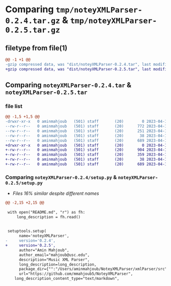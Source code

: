 # Comparing `tmp/noteyXMLParser-0.2.4.tar.gz` & `tmp/noteyXMLParser-0.2.5.tar.gz`

## filetype from file(1)

```diff
@@ -1 +1 @@
-gzip compressed data, was "dist/noteyXMLParser-0.2.4.tar", last modified: Tue Apr 11 05:45:58 2023, max compression
+gzip compressed data, was "dist/noteyXMLParser-0.2.5.tar", last modified: Wed Apr 12 03:53:28 2023, max compression
```

## Comparing `noteyXMLParser-0.2.4.tar` & `noteyXMLParser-0.2.5.tar`

### file list

```diff
@@ -1,5 +1,5 @@
-drwxr-xr-x   0 aminmahjoub   (501) staff       (20)        0 2023-04-11 05:45:58.507878 noteyXMLParser-0.2.4/
--rw-r--r--   0 aminmahjoub   (501) staff       (20)      772 2023-04-11 05:45:58.507543 noteyXMLParser-0.2.4/PKG-INFO
--rw-r--r--   0 aminmahjoub   (501) staff       (20)      251 2023-04-10 22:52:02.000000 noteyXMLParser-0.2.4/README.md
--rw-r--r--   0 aminmahjoub   (501) staff       (20)       38 2023-04-11 05:45:58.508013 noteyXMLParser-0.2.4/setup.cfg
--rw-r--r--   0 aminmahjoub   (501) staff       (20)      689 2023-04-11 05:45:53.000000 noteyXMLParser-0.2.4/setup.py
+drwxr-xr-x   0 aminmahjoub   (501) staff       (20)        0 2023-04-12 03:53:28.412520 noteyXMLParser-0.2.5/
+-rw-r--r--   0 aminmahjoub   (501) staff       (20)      904 2023-04-12 03:53:28.412158 noteyXMLParser-0.2.5/PKG-INFO
+-rw-r--r--   0 aminmahjoub   (501) staff       (20)      359 2023-04-11 06:22:11.000000 noteyXMLParser-0.2.5/README.md
+-rw-r--r--   0 aminmahjoub   (501) staff       (20)       38 2023-04-12 03:53:28.412709 noteyXMLParser-0.2.5/setup.cfg
+-rw-r--r--   0 aminmahjoub   (501) staff       (20)      689 2023-04-12 03:53:17.000000 noteyXMLParser-0.2.5/setup.py
```

### Comparing `noteyXMLParser-0.2.4/setup.py` & `noteyXMLParser-0.2.5/setup.py`

 * *Files 16% similar despite different names*

```diff
@@ -2,15 +2,15 @@
 
 with open("README.md", "r") as fh:
     long_description = fh.read()
 
 
 setuptools.setup(
      name='noteyXMLParser',  
-     version='0.2.4',
+     version='0.2.5',
      author="Amin Mahjoub",
      author_email="mahjoub@usc.edu",
      description="Music XML Parser",
      long_description=long_description,
      package_dir={"":"/Users/aminmahjoub/NoteyXMLParser/xmlParser/src"},
      url="https://github.com/mmahjoub5/NoteyXMLParser",
    long_description_content_type="text/markdown",
```

